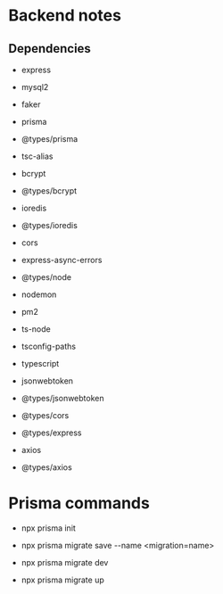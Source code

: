 # Backend notes

## Dependencies
- express
- mysql2

- faker

- prisma
- @types/prisma

- tsc-alias

- bcrypt
- @types/bcrypt

- ioredis
- @types/ioredis

- cors
- express-async-errors
- @types/node
- nodemon
- pm2

- ts-node
- tsconfig-paths
- typescript

- jsonwebtoken
- @types/jsonwebtoken

- @types/cors
- @types/express

- axios
- @types/axios 

# Prisma commands

- npx prisma init

- npx prisma migrate save --name <migration=name>

- npx prisma migrate dev

- npx prisma migrate up 